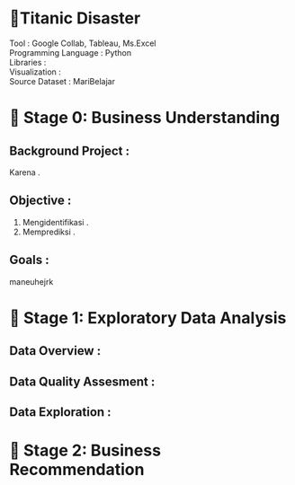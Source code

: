 # 📔**Titanic Disaster**
Tool : Google Collab, Tableau, Ms.Excel <br>
Programming Language : Python <br>
Libraries : <br>
Visualization : <br>
Source Dataset : MariBelajar <br>

# 📂 Stage 0: Business Understanding
## Background Project :
Karena .

## Objective :
1. Mengidentifikasi .
2. Memprediksi .

## Goals :
maneuhejrk
<br>

# 📂 Stage 1: Exploratory Data Analysis
## Data Overview :

## Data Quality Assesment :

## Data Exploration :

# 📂 Stage 2: Business Recommendation
